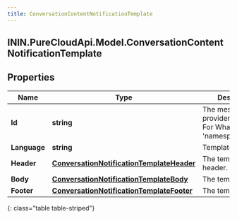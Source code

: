 ```yaml
---
title: ConversationContentNotificationTemplate
---
```

## ININ.PureCloudApi.Model.ConversationContentNotificationTemplate

## Properties

|Name | Type | Description | Notes|
|------------ | ------------- | ------------- | -------------|
| **Id** | **string** | The messaging provider template ID. For WhatsApp, &#39;namespace@name&#39;. | [optional] |
| **Language** | **string** | Template language. | [optional] |
| **Header** | [**ConversationNotificationTemplateHeader**](ConversationNotificationTemplateHeader.html) | The template header. | [optional] |
| **Body** | [**ConversationNotificationTemplateBody**](ConversationNotificationTemplateBody.html) | The template body. | |
| **Footer** | [**ConversationNotificationTemplateFooter**](ConversationNotificationTemplateFooter.html) | The template footer. | [optional] |
{: class="table table-striped"}


